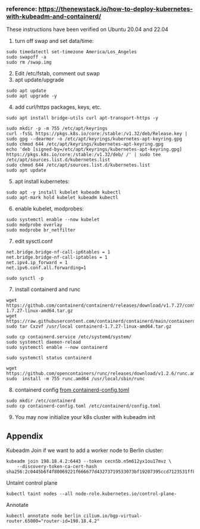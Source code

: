 ### reference: https://thenewstack.io/how-to-deploy-kubernetes-with-kubeadm-and-containerd/

These instructions have been verified on Ubuntu 20.04 and 22.04

1. turn off swap and set data/time:
```
sudo timedatectl set-timezone America/Los_Angeles
sudo swapoff -a
sudo rm /swap.img
```

2. Edit /etc/fstab, comment out swap
3. apt update/upgrade
```
sudo apt update 
sudo apt upgrade -y
```

4. add curl/https packages, keys, etc.
```
sudo apt install bridge-utils curl apt-transport-https -y
```
```
sudo mkdir -p -m 755 /etc/apt/keyrings
curl -fsSL https://pkgs.k8s.io/core:/stable:/v1.32/deb/Release.key | sudo gpg --dearmor -o /etc/apt/keyrings/kubernetes-apt-keyring.gpg
sudo chmod 644 /etc/apt/keyrings/kubernetes-apt-keyring.gpg
echo 'deb [signed-by=/etc/apt/keyrings/kubernetes-apt-keyring.gpg] https://pkgs.k8s.io/core:/stable:/v1.32/deb/ /' | sudo tee /etc/apt/sources.list.d/kubernetes.list
sudo chmod 644 /etc/apt/sources.list.d/kubernetes.list 
sudo apt update
```

5. apt install kubernetes:
``` 
sudo apt -y install kubelet kubeadm kubectl
sudo apt-mark hold kubelet kubeadm kubectl
```

6. enable kubelet, modprobes:
```
sudo systemctl enable --now kubelet
sudo modprobe overlay
sudo modprobe br_netfilter
```
7. edit sysctl.conf
```
net.bridge.bridge-nf-call-ip6tables = 1
net.bridge.bridge-nf-call-iptables = 1
net.ipv4.ip_forward = 1
net.ipv6.conf.all.forwarding=1
```
```
sudo sysctl -p
```

7. install containerd and runc
```
wget https://github.com/containerd/containerd/releases/download/v1.7.27/containerd-1.7.27-linux-amd64.tar.gz 
wget https://raw.githubusercontent.com/containerd/containerd/main/containerd.service
sudo tar Cxzvf /usr/local containerd-1.7.27-linux-amd64.tar.gz 

sudo cp containerd.service /etc/systemd/system/
sudo systemctl daemon-reload
sudo systemctl enable --now containerd

sudo systemctl status containerd

wget https://github.com/opencontainers/runc/releases/download/v1.2.6/runc.amd64
sudo  install -m 755 runc.amd64 /usr/local/sbin/runc
```

8. containerd config [from containerd-config.toml](./cilium/containerd-config.toml)
```
sudo mkdir /etc/containerd
sudo cp containerd-config.toml /etc/containerd/config.toml
```

9.  You may now initialize your k8s cluster with kubeadm init 

## Appendix

Kubeadm Join if we want to add a worker node to Berlin cluster:
```
kubeadm join 198.18.4.2:6443 --token cecn5b.n5m612yx1ou17mvz \
	--discovery-token-ca-cert-hash sha256:2c0445b6f4f80069221f666677d43273719533073bf19207395ccd7123531ff8
```

Untaint control plane
```
kubectl taint nodes --all node-role.kubernetes.io/control-plane-
```

Annotate
```
kubectl annotate node berlin cilium.io/bgp-virtual-router.65000="router-id=198.18.4.2"
```